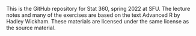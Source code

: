 This is the GitHub repository for Stat 360, spring 2022 at SFU. The lecture notes and many of the exercises are based on the text Advanced R by Hadley Wickham. These materials are licensed under the same license as the source material.
